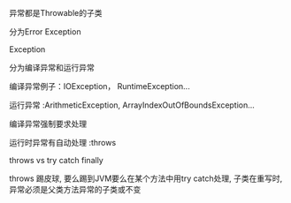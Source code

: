 异常都是Throwable的子类

分为Error Exception

Exception

分为编译异常和运行异常

编译异常例子：IOException， RuntimeException...

运行异常 :ArithmeticException, ArrayIndexOutOfBoundsException...

编译异常强制要求处理

运行时异常有自动处理 :throws

throws vs try catch finally

throws 踢皮球, 要么踢到JVM要么在某个方法中用try catch处理, 子类在重写时,异常必须是父类方法异常的子类或不变